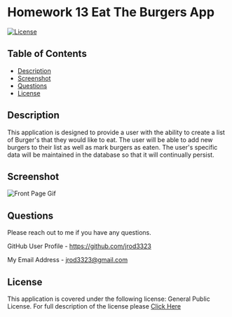 # Homework 13 Eat The Burgers App

[![License](https://img.shields.io/badge/license-GPL%20v%203.0-green)](https://choosealicense.com/licenses/gpl-3.0/)

## Table of Contents 

* [Description](#description)
* [Screenshot](#screenshot)
* [Questions](#questions)
* [License](#license)

## Description 

This application is designed to provide a user with the ability to create a list of Burger's that they would like to eat.  The user will be able to add new burgers to their list as well as mark burgers as eaten.  The user's specific data will be maintained in the database so that it will continually persist.

## Screenshot

![Front Page Gif](./public/assets/images/burgers.gif)

## Questions

Please reach out to me if you have any questions.

GitHub User Profile - https://github.com/jrod3323

My Email Address - jrod3323@gmail.com


## License

This application is covered under the following license: General Public License.  For full description of the license please [Click Here](https://choosealicense.com/licenses/gpl-3.0/)